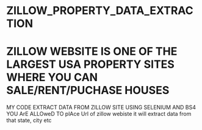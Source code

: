 # ZILLOW_PROPERTY_DATA_EXTRACTION
# ZILLOW WEBSITE IS ONE OF THE LARGEST USA PROPERTY SITES WHERE YOU CAN SALE/RENT/PUCHASE HOUSES

MY CODE EXTRACT DATA FROM ZILLOW SITE USING SELENIUM AND BS4
YOU ArE ALLOweD TO plAce Url of zillow webiste it will extract data from that state, city etc
